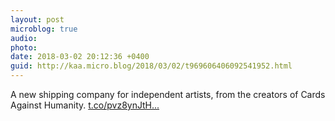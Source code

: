 ```yaml
---
layout: post
microblog: true
audio: 
photo: 
date: 2018-03-02 20:12:36 +0400
guid: http://kaa.micro.blog/2018/03/02/t969606406092541952.html
---
```

A new shipping company for independent artists, from the creators of Cards Against Humanity. [t.co/pvz8ynJtH...](https://t.co/pvz8ynJtH9)

